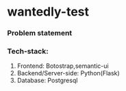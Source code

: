 # wantedly-test

### Problem statement
<script src="https://gist.github.com/luvtechno/1680e142589f8a6017d1ebbcdb4cd325.js"></script>

### Tech-stack:

1. Frontend: Botostrap,semantic-ui<br>
2. Backend/Server-side: Python(Flask)<br>
3. Database: Postgresql
